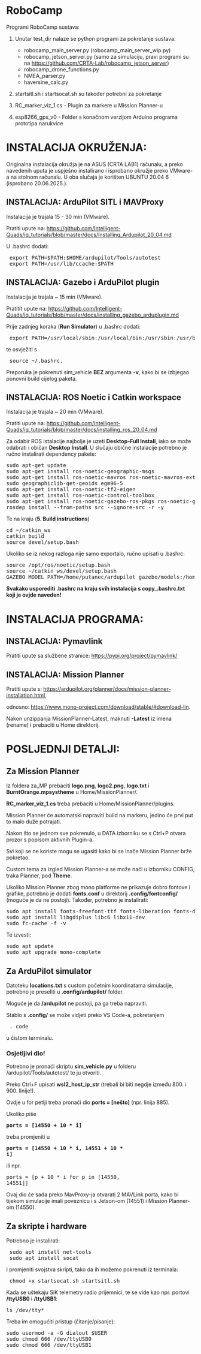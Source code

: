 # RoboCamp

Programi RoboCamp sustava:

1.  Unutar test_dir nalaze se python programi za pokretanje sustava:
    -  robocamp_main_server.py   (robocamp_main_server_wip.py)
    -  robocamp_jetson_server.py (samo za simulaciju, pravi programi su na https://github.com/CRTA-Lab/robocamp_jetson_server)
    -  robocamp_drone_functions.py
    -  NMEA_parser.py
    -  haversine_calc.py
2.  startsitl.sh i startsocat.sh su također potrebni za pokretanje

4.  RC_marker_viz_1.cs  -  Plugin za markere u Mission Planner-u
5.  esp8266_gps_v0      -  Folder s konačnom verzijom Arduino programa prototipa narukvice


# INSTALACIJA OKRUŽENJA:

Originalna instalacija okružja je na ASUS (CRTA LAB1) računalu, a preko navedenih uputa je uspješno instalirano i isprobano okružje preko VMware-a na stolnom računalu.
U oba slučaja je korišten UBUNTU 20.04 6 (isprobano 20.06.2025.).

## INSTALACIJA: ArduPilot SITL i MAVProxy
Instalacija je trajala 15 - 30 min (VMware).

Pratiti upute na: https://github.com/Intelligent-Quads/iq_tutorials/blob/master/docs/Installing_Ardupilot_20_04.md

U .bashrc dodati:
<pre> export PATH=$PATH:$HOME/ardupilot/Tools/autotest 
 export PATH=/usr/lib/ccache:$PATH </pre>

## INSTALACIJA: Gazebo i ArduPilot plugin
Instalacija je trajala ~ 15 min (VMware).

Pratitit upute na: https://github.com/Intelligent-Quads/iq_tutorials/blob/master/docs/installing_gazebo_arduplugin.md

Prije zadnjeg koraka (**Run Simulator**) u .bashrc dodati:
<pre> export PATH=/usr/local/sbin:/usr/local/bin:/usr/sbin:/usr/bin:/sbin:/bin:$PATH </pre>
te osvježiti s
<pre> source ~/.bashrc. </pre>

Preporuka je pokrenuti sim_vehicle **BEZ** argumenta **-v**, kako bi se izbjegao ponovni build cijelog paketa.

## INSTALACIJA: ROS Noetic i Catkin workspace
Instalacija je trajala ~ 20 min (VMware).

Pratiti upute na: https://github.com/Intelligent-Quads/iq_tutorials/blob/master/docs/installing_ros_20_04.md

Za odabir ROS istalacije najbolje je uzeti **Desktop-Full Install**, iako se može odabrati i običan **Desktop Install**.
U slučaju obične instalacije potrebno je ručno instalirati dependency pakete:
<pre>sudo apt-get update
sudo apt-get install ros-noetic-geographic-msgs
sudo apt-get install ros-noetic-mavros ros-noetic-mavros-extras
sudo geographiclib-get-geoids egm96-5
sudo apt-get install ros-noetic-tf2-eigen
sudo apt-get install ros-noetic-control-toolbox
sudo apt-get install ros-noetic-gazebo-ros-pkgs ros-noetic-gazebo-ros-control
rosdep install --from-paths src --ignore-src -r -y </pre>

Te na kraju (**5. Build instructions**)

<pre>cd ~/catkin_ws
catkin build
source devel/setup.bash</pre>

Ukoliko se iz nekog razloga nije samo exportalo, ručno upisati u .bashrc:
<pre>source /opt/ros/noetic/setup.bash
source ~/catkin_ws/devel/setup.bash
GAZEBO_MODEL_PATH=/home/putanec/ardupilot_gazebo/models:/home/putanec/catkin_ws/src/iq_sim/models</pre>

**Svakako usporediti .bashrc na kraju svih instalacija s copy_.bashrc.txt koji je ovjde naveden!**



# INSTALACIJA PROGRAMA:

## INSTALACIJA: Pymavlink
Pratiti upute sa službene stranice: https://pypi.org/project/pymavlink/

## INSTALACIJA: Mission Planner
Pratiti upute s: https://ardupilot.org/planner/docs/mission-planner-installation.html,

odnosno: https://www.mono-project.com/download/stable/#download-lin.

Nakon unzippanja MissionPlanner-Latest, maknuti **-Latest** iz imena (rename) i prebaciti u Home direktorij.

# POSLJEDNJI DETALJI:
## Za Mission Planner
Iz foldera za_MP prebaciti **logo.png**, **logo2.png**, **logo.txt** i **BurntOrange.mpsystheme** u Home/MissionPlanner/.

**RC_marker_viz_1.cs** treba prebaciti u Home/MissionPlanner/plugins.

Mission Planner će automatski napraviti build na markeru, jedino će prvi put to malo duže potrajati.

Nakon što se jednom sve pokrenulo, u DATA izborniku se s Ctrl+P otvara prozor s popisom aktivnih Plugin-a.

Svi koji se ne koriste mogu se ugasiti kako bi se inače Mission Planner brže pokretao.

Custom tema za izgled Mission Planner-a se može naći u izborniku CONFIG, traka Planner, pod **Theme**.


Ukoliko Mission Planner zbog mono platforme ne prikazuje dobro fontove i grafike, potrebno je dodati **fonts.conf** u direktorij **.config/fontconfig/** (moguće je da ne postoji).
Također, potrebno je instalirati:
<pre>sudo apt install fonts-freefont-ttf fonts-liberation fonts-dejavu
sudo apt install libgdiplus libc6 libx11-dev
sudo fc-cache -f -v</pre>

Te izvesti:
<pre>sudo apt update
sudo apt upgrade mono-complete</pre>


## Za ArduPilot simulator
Datoteku **locations.txt** s custom početnim koordinatama simulacije, potrebno je preseliti u **.config/ardupilot/** folder.

Moguće je da **/ardupilot** ne postoji, pa ga treba napraviti.

Stablo s **.config/** se može vidjeti preko VS Code-a, pokretanjem <pre> . code </pre> u čistom terminalu.

### Osjetljivi dio!
Potrebno je pronaći skriptu **sim_vehicle.py** u folderu /ardupilot/Tools/autotest/ te ju otvoriti.

Preko Ctrl+F upisati **wsl2_host_ip_str** (trebali bi biti negdje između 800. i 900. linije!).

Ovdje u for petlji treba pronaći dio **ports = [nešto]** (npr. linija 885).

Ukoliko piše <pre>**ports = [14550 + 10 * i]**</pre> treba promjeniti u <pre>**ports = [14550 + 10 * i, 14551 + 10 * i]**</pre> ili npr. <pre>ports = [p + 10 * i for p in [14550, 14551]]</pre>

Ovaj dio će sada preko MavProxy-ja otvarati 2 MAVLink porta, kako bi tijekom simulacije imali poveznicu i s Jetson-om (14551) i Mission Planner-om (14550).


## Za skripte i hardware
Potrebno je instalirati:
<pre> sudo apt install net-tools
 sudo apt install socat</pre>

I promjeniti svojstva skripti, tako da ih možemo pokrenuti iz terminala:
<pre> chmod +x startsocat.sh startsitl.sh</pre>

Kada se uštekaju SiK telemetry radio prijemnici, te se vide kao npr. portovi **/ttyUSB0** i **/ttyUSB1**:
<pre>ls /dev/tty*</pre>
Treba im omogućiti pristup (čitanje/pisanje):
<pre>sudo usermod -a -G dialout $USER
sudo chmod 666 /dev/ttyUSB0
sudo chmod 666 /dev/ttyUSB1</pre>

